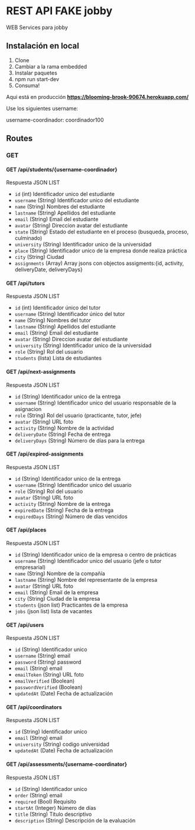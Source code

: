 # REST API FAKE jobby

WEB Services para jobby

## Instalación en local

1. Clone
2. Cambiar a la rama embedded
3. Instalar paquetes
4. npm run start-dev
5. Consuma!

Aqui está en producción **https://blooming-brook-90674.herokuapp.com/**

Use los siguientes username:

username-coordinador: coordinador100

## Routes
### GET

#### GET /api/students/{username-coordinador}

Respuesta JSON LIST

* `id` (int) Identificador unico del estudiante
* `username` (String) Identificador unico del estudiante
* `name` (String) Nombres del estudiante
* `lastname` (String) Apellidos del estudiante
* `email` (String) Email del estudiante
* `avatar` (String) Direccion avatar del estudiante
* `state` (String) Estado del estudiante en el proceso (busqueda, proceso, culminado)
* `university` (String) Identificador unico de la universidad
* `place` (String) Identificador unico de la empresa donde realiza práctica
* `city` (String) Ciudad 
* `assignments` (Array) Array jsons con objectos assigments:{id, activity, deliveryDate, deliveryDays}


#### GET /api/tutors

Respuesta JSON LIST

* `id` (int) Identificador único del tutor
* `username` (String) Identificador único del tutor
* `name` (String) Nombres del tutor
* `lastname` (String) Apellidos del estudiante
* `email` (String) Email del estudiante
* `avatar` (String) Direccion avatar del estudiante
* `university` (String) Identificador unico de la universidad
* `role` (String) Rol del usuario
* `students` (lista) Lista de estudiantes

#### GET /api/next-assignments

Respuesta JSON LIST

* `id` (String) Identificador unico de la entrega
* `username` (String) Identificador unico del usuario responsable de la asignacion
* `role` (String) Rol del usuario (practicante, tutor, jefe)
* `avatar` (String) URL foto
* `activity` (String) Nombre de la actividad
* `deliveryDate` (String) Fecha de entrega
* `deliveryDays` (String) Número de días para la entrega

#### GET /api/expired-assignments

Respuesta JSON LIST

* `id` (String) Identificador unico de la entrega
* `username` (String) Identificador unico del usuario
* `role` (String) Rol del usuario
* `avatar` (String) URL foto
* `activity` (String) Nombre de la entrega
* `expiredDate` (String) Fecha de la entrega
* `expiredDays` (String) Número de días vencidos

#### GET /api/places

Respuesta JSON LIST

* `id` (String) Identificador unico de la empresa o centro de prácticas
* `username` (String) Identificador unico del usuario (jefe o tutor empresarial)
* `name` (String) Nombre de la compañía
* `lastname` (String) Nombre del representante de la empresa
* `avatar` (String) URL foto
* `email` (String) Email de la empresa
* `city` (String) Ciudad de la empresa
* `students` (json list) Practicantes de la empresa
* `jobs` (json list) lista de vacantes

#### GET /api/users

Respuesta JSON LIST

* `id` (String) Identificador unico
* `username` (String) email
* `password` (String) password
* `email` (String) email
* `emailToken` (String) URL foto
* `emailVerified` (Boolean)
* `passwordVerified` (Boolean)
* `updatedAt` (Date) Fecha de actualización

#### GET /api/coordinators

Respuesta JSON LIST

* `id` (String) Identificador unico
* `email` (String) email
* `university` (String) codigo universidad
* `updatedAt` (Date) Fecha de actualización

#### GET /api/assessments/{username-coordinator}

Respuesta JSON LIST

* `id` (String) Identificador unico
* `order` (String) email
* `required` (Bool) Requisito
* `startAt` (Integer) Número de días
* `title` (String) Título descriptivo
* `description` (String) Descripción de la evaluación
